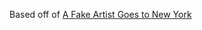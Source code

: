 Based off of [A Fake Artist Goes to New York](https://boardgamegeek.com/boardgame/135779/fake-artist-goes-new-york)